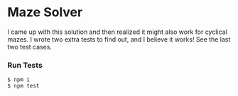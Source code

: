 # Maze Solver

I came up with this solution and then realized it might also work for cyclical mazes.
I wrote two extra tests to find out, and I believe it works! See the last two test cases.

### Run Tests
```$ npm i```
<br>
```$ npm test```
